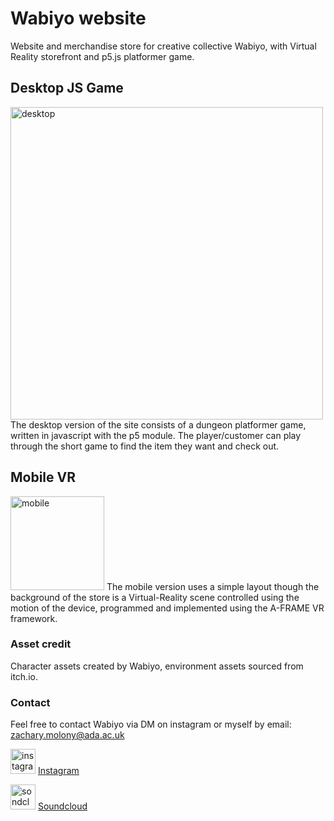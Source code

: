 # Wabiyo website

Website and merchandise store for creative collective Wabiyo, with Virtual Reality storefront and p5.js platformer game.

## Desktop JS Game

<img src="assets/readme/desktop.png" alt="desktop" width="500px"/>
The desktop version of the site consists of a dungeon platformer game, written in javascript with the p5 module. The player/customer can play through the short game to find the item they want and check out.

## Mobile VR

<img src="assets/readme/iphone.png" alt="mobile" width="150px"/>
The mobile version uses a simple layout though the background of the store is a Virtual-Reality scene controlled using the motion of the device, programmed and implemented using the A-FRAME VR framework. 

### Asset credit

Character assets created by Wabiyo, environment assets sourced from itch.io.

### Contact

Feel free to contact Wabiyo via DM on instagram or myself by email: zachary.molony@ada.ac.uk

<img src="assets/readme/instagram.jpg" alt="instagram" width="40px"/>  [Instagram](https://www.instagram.com/wab.iyo/)
    
<img src="assets/readme/soundcloud.png" alt="sondcloud" width="40px"/> [Soundcloud](https://soundcloud.com/wabiyo)
